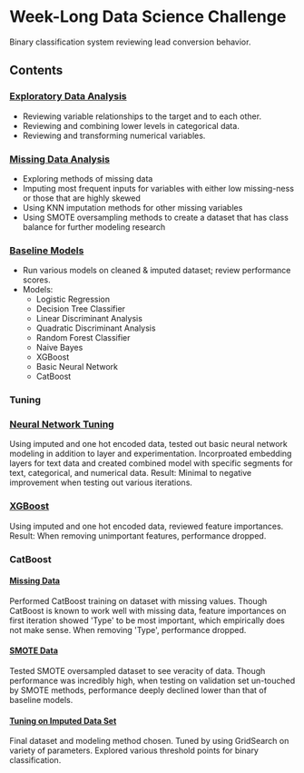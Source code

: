 # Week-Long Data Science Challenge

Binary classification system reviewing lead conversion behavior. 

## Contents

### [Exploratory Data Analysis](https://github.com/auth0-interviews/ext-avanigupta-exercise/blob/master/EDA.ipynb)
- Reviewing variable relationships to the target and to each other. 
- Reviewing and combining lower levels in categorical data.
- Reviewing and transforming numerical variables.

### [Missing Data Analysis](https://github.com/auth0-interviews/ext-avanigupta-exercise/blob/master/Missing%20Data%20Review.ipynb)
- Exploring methods of missing data
- Imputing most frequent inputs for variables with either low missing-ness or those that are highly skewed
- Using KNN imputation methods for other missing variables
- Using SMOTE oversampling methods to create a dataset that has class balance for further modeling research

### [Baseline Models](https://github.com/auth0-interviews/ext-avanigupta-exercise/blob/master/Baseline%20Models.ipynb)
- Run various models on cleaned & imputed dataset; review performance scores.
- Models:
  - Logistic Regression
  - Decision Tree Classifier
  - Linear Discriminant Analysis
  - Quadratic Discriminant Analysis
  - Random Forest Classifier
  - Naive Bayes
  - XGBoost
  - Basic Neural Network
  - CatBoost

### Tuning
### [Neural Network Tuning](https://github.com/auth0-interviews/ext-avanigupta-exercise/blob/master/Neural%20Network%20Tuning.ipynb)
Using imputed and one hot encoded data, tested out basic neural network modeling in addition to layer and experimentation. Incorproated embedding layers for text data and created combined model with specific segments for text, categorical, and numerical data. 
Result: Minimal to negative improvement when testing out various iterations. 

### [XGBoost](https://github.com/auth0-interviews/ext-avanigupta-exercise/blob/master/XGBoost%20Tuning.ipynb)
Using imputed and one hot encoded data, reviewed feature importances.
Result: When removing unimportant features, performance dropped.

### CatBoost
#### [Missing Data](https://github.com/auth0-interviews/ext-avanigupta-exercise/blob/master/CatBoost%20-%20Missing%20Data.ipynb)
Performed CatBoost training on dataset with missing values. Though CatBoost is known to work well with missing data, feature importances on first iteration showed 'Type' to be most important, which empirically does not make sense. When removing 'Type', performance dropped.
#### [SMOTE Data](https://github.com/auth0-interviews/ext-avanigupta-exercise/blob/master/CatBoost%20-%20SMOTE%20Data.ipynb)
Tested SMOTE oversampled dataset to see veracity of data. Though performance was incredibly high, when testing on validation set un-touched by SMOTE methods, performance deeply declined lower than that of baseline models.
#### [Tuning on Imputed Data Set](https://github.com/auth0-interviews/ext-avanigupta-exercise/blob/master/CatBoost%20-%20Tuning.ipynb)
Final dataset and modeling method chosen. Tuned by using GridSearch on variety of parameters. Explored various threshold points for binary classification. 


